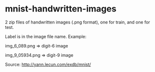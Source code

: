 # mnist-handwritten-images

2 zip files of handwritten images (.png format), one for train, and one for test.

Label is in the image file name. Example:

img_6_089.png => digit-6 image

img_9_05934.png => digit-9 image

Source: http://yann.lecun.com/exdb/mnist/
